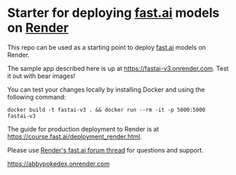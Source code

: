 # Starter for deploying [fast.ai](https://www.fast.ai) models on [Render](https://render.com)

This repo can be used as a starting point to deploy [fast.ai](https://github.com/fastai/fastai) models on Render.

The sample app described here is up at https://fastai-v3.onrender.com. Test it out with bear images!

You can test your changes locally by installing Docker and using the following command:

```
docker build -t fastai-v3 . && docker run --rm -it -p 5000:5000 fastai-v3
```

The guide for production deployment to Render is at https://course.fast.ai/deployment_render.html.

Please use [Render's fast.ai forum thread](https://forums.fast.ai/t/deployment-platform-render/33953) for questions and support.

https://abbypokedex.onrender.com

